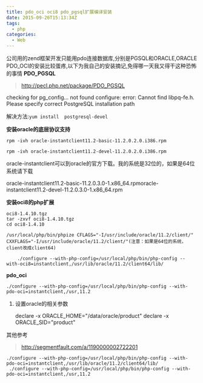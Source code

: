 ```yaml
---
title: pdo_oci oci8 pdo_pgsql扩展编译安装
date: 2015-09-26T15:13:34Z
tags:
  - php
categories:
  - Web
---
```


公司用的zend框架开发只能用pdo连接数据库,分别是PGSQL和ORACLE,ORACLE  PDO_OCI的安装比较蛋疼,以下为我自己的安装摘记,免得哪一天我又得干这种恐怖的事情
**PDO_PGSQL**

> http://pecl.php.net/package/PDO_PGSQL

checking for pg_config… not found  configure: error: Cannot find libpq-fe.h. Please specify correct PostgreSQL  installation path

解决方法:`yum install  postgresql-devel`

**安装oracle的底层协议支持**

    rpm -ivh oracle-instantclient11.2-basic-11.2.0.2.0.i386.rpm
    
    rpm -ivh oracle-instantclient11.2-devel-11.2.0.2.0.i386.rpm

oracle-instantclient可以到oracle的官方下载。我的系统是32位的，如果是64位系统请下载

oracle-instantclient11.2-basic-11.2.0.3.0-1.x86_64.rpmoracle-instantclient11.2-devel-11.2.0.3.0-1.x86_64.rpm

**安装oci8的php扩展**

    oci8-1.4.10.tgz  
    tar -zxvf oci8-1.4.10.tgz    
    cd oci8-1.4.10

    /usr/local/php/bin/phpize CFLAGS="-I/usr/include/oracle/11.2/client/" CXXFLAGS="-I/usr/include/oracle/11.2/client/"(注意：如果是64位的系统，client改成client64)
    
        ./configure --with-php-config=/usr/local/php/bin/php-config --with-oci8=instantclient,/usr/lib/oracle/11.2/client64/lib/

**pdo_oci**

    ./configure --with-php-config=/usr/local/php/bin/php-config --with-pdo-oci=instantclient,/usr,11.2



 1. 设置oracle的相关参数

    declare -x ORACLE_HOME="/data/oracle/product"
    declare -x ORACLE_SID="product"

其他参考

> http://segmentfault.com/a/1190000002722201

    ./configure --with-php-config=/usr/local/php/bin/php-config --with-pdo-oci=instantclient,/usr/lib/oracle/11.2/client64/lib/
     ./configure --with-php-config=/usr/local/php/bin/php-config --with-pdo-oci=instantclient,/usr,11.2